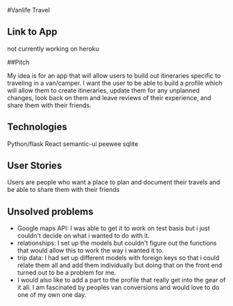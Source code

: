 #Vanlife Travel

## Link to App
not currently working on heroku


##Pitch

My idea is for an app that will allow users to build out itineraries specific to traveling in a van/camper. I want the user to be able to build a profile which will allow them to create itineraries, update them for any unplanned changes, look back on them and leave reviews of their experience, and share them with their friends.

## Technologies

Python/flask
React
semantic-ui
peewee
sqlite

## User Stories

Users are people who want a place to plan and document their travels and be able to share them with their friends

## Unsolved problems

- Google maps API: I was able to get it to work on test basis but i just couldn't decide on what i wanted to do with it.
- relationships: I set up the models but couldn't figure out the functions that would allow this to work the way i wanted it to.
- trip data: I had set up different models with foreign keys so that i could relate them all and add them individually but doing that on the front end turned out to be a problem for me.
- I would also like to add a part to the profile that really get into the gear of it all. I am fascinated by peoples van conversions and would love to do one of my own one day.  
